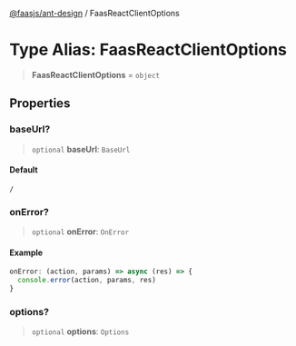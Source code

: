 [@faasjs/ant-design](../README.md) / FaasReactClientOptions

# Type Alias: FaasReactClientOptions

> **FaasReactClientOptions** = `object`

## Properties

### baseUrl?

> `optional` **baseUrl**: `BaseUrl`

#### Default

`/`

### onError?

> `optional` **onError**: `OnError`

#### Example

```ts
onError: (action, params) => async (res) => {
  console.error(action, params, res)
}
```

### options?

> `optional` **options**: `Options`
